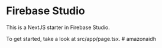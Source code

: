 # Firebase Studio

This is a NextJS starter in Firebase Studio.

To get started, take a look at src/app/page.tsx.
#   a m a z o n a i d h  
 